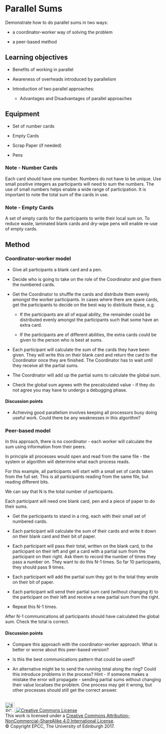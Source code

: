 Parallel Sums
=============

Demonstrate how to do parallel sums in two ways:

-   a coordinator-worker way of solving the problem

-   a peer-based method

Learning objectives
-------------------

-   Benefits of working in parallel

-   Awareness of overheads introduced by parallelism

-   Introduction of two parallel approaches:

    -   Advantages and Disadvantages of parallel approaches

Equipment
---------

-   Set of number cards

-   Empty Cards

-   Scrap Paper (if needed)

-   Pens

### Note - Number Cards

Each card should have one number. Numbers do not have to be unique.  Use small
positive integers as participants will need to sum the numbers. The use of small
numbers helps enable a wide range of participation. It is important to note the
total sum of the cards in use.

### Note - Empty Cards

A set of empty cards for the participants to write their local sum on. To reduce
waste, laminated blank cards and dry-wipe pens will enable re-use of empty
cards.

Method
------

### Coordinator-worker model

-   Give all participants a blank card and a pen.

-   Decide who is going to take on the role of the Coordinator and give them the
    numbered cards.

-   Get the Coordinator to shuffle the cards and distribute them evenly amongst
    the worker participants. In cases where there are spare cards, get the
    participants to decide on the best way to distribute these, e.g.

    -   If the participants are all of equal ability, the remainder could be
        distributed evenly amongst the participants such that some have an extra
        card.

    -   If the participants are of different abilities, the extra cards could be
        given to the person who is best at sums.

-   Each participant will calculate the sum of the cards they have been given.
    They will write this on their blank card and return the card to the
    Coordinator once they are finished. The Coordinator has to wait until they
    receive all the partial sums.

-   The Coordinator will add up the partial sums to calculate the global sum.

-   Check the global sum agrees with the precalculated value - if they do not
    agree you may have to undergo a debugging phase.

#### Discussion points

-   Achieving good parallelism involves keeping all processors busy doing useful
    work. Could there be any weaknesses in this algorithm?

### Peer-based model

In this approach, there is no coordinator - each worker will calculate the sum
using information from their peers.

In principle all processes would open and read from the same file - the system
or algorithm will determine what each process reads.

For this example, all participants will start with a small set of cards taken
from the full set. This is all participants reading from the same file, but
reading different bits.

We can say that N is the total number of participants.

Each participant will need one blank card, pen and a piece of paper to do their
sums.

-   Get the participants to stand in a ring, each with their small set of
    numbered cards.

-   Each participant will calculate the sum of their cards and write it down on
    their blank card and their bit of paper.

-   Each participant will pass their total, written on the blank card, to the
    participant on their left and get a card with a partial sum from the
    participant on their right. Ask them to record the number of times they pass
    a number on. They want to do this N-1 times. So far 10 participants, they
    should pass 9 times.

-   Each participant will add the partial sum they got to the total they wrote
    on their bit of paper.

-   Each participant will send their partial sum card (without changing it) to
    the participant on their left and receive a new partial sum from the right.

-   Repeat this N-1 times.

After N-1 communications all participants should have calculated the global sum.
Check the total is correct.

#### Discussion points

-   Compare this approach with the coordinator-worker approach. What is better
    or worse about this peer-based version?

-   Is this the best communications pattern that could be used?

-   An alternative might be to send the running total along the ring? Could this
    introduce problems in the process? Hint - if someone makes a mistake the
    error will propagate - sending partial sums without changing their value
    localises the problem. One process may get it wrong, but other processes
    should still get the correct answer.

<!-- Licensing and copyright stuff below -->
<br>
<a href="http://www.epcc.ed.ac.uk">
<img alt="EPCC logo" src="https://www.epcc.ed.ac.uk/sites/all/themes/epcc/images/epcc-logo.png" height="31"/>
</a>
<a rel="license" href="http://creativecommons.org/licenses/by-nc-sa/4.0/">
<img alt="Creative Commons License" style="border-width:0"
     src="https://i.creativecommons.org/l/by-nc-sa/4.0/88x31.png" />
</a><br />
This work is licensed under a <a rel="license" href="http://creativecommons.org/licenses/by-nc-sa/4.0/">
Creative Commons Attribution-NonCommercial-ShareAlike 4.0 International License</a>.<br/>
&copy; Copyright EPCC, The University of Edinburgh 2017.

